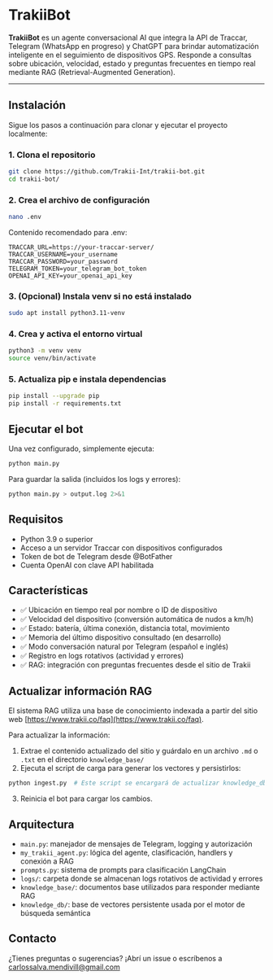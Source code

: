 # TrakiiBot

**TrakiiBot** es un agente conversacional AI que integra la API de Traccar, Telegram (WhatsApp en progreso) y ChatGPT para brindar automatización inteligente en el seguimiento de dispositivos GPS. Responde a consultas sobre ubicación, velocidad, estado y preguntas frecuentes en tiempo real mediante RAG (Retrieval-Augmented Generation).

---

## Instalación

Sigue los pasos a continuación para clonar y ejecutar el proyecto localmente:

### 1. Clona el repositorio

```bash
git clone https://github.com/Trakii-Int/trakii-bot.git
cd trakii-bot/
```

### 2. Crea el archivo de configuración

```bash
nano .env
```

Contenido recomendado para .env:

```env
TRACCAR_URL=https://your-traccar-server/
TRACCAR_USERNAME=your_username
TRACCAR_PASSWORD=your_password
TELEGRAM_TOKEN=your_telegram_bot_token
OPENAI_API_KEY=your_openai_api_key
```

### 3. (Opcional) Instala venv si no está instalado

```bash
sudo apt install python3.11-venv
```

### 4. Crea y activa el entorno virtual

```bash
python3 -m venv venv
source venv/bin/activate
```

### 5. Actualiza pip e instala dependencias

```bash
pip install --upgrade pip
pip install -r requirements.txt
```

## Ejecutar el bot

Una vez configurado, simplemente ejecuta:

```bash
python main.py
```

Para guardar la salida (incluidos los logs y errores):

```bash
python main.py > output.log 2>&1
```

## Requisitos

* Python 3.9 o superior
* Acceso a un servidor Traccar con dispositivos configurados
* Token de bot de Telegram desde @BotFather
* Cuenta OpenAI con clave API habilitada

## Características

* ✅ Ubicación en tiempo real por nombre o ID de dispositivo
* ✅ Velocidad del dispositivo (conversión automática de nudos a km/h)
* ✅ Estado: batería, última conexión, distancia total, movimiento
* ✅ Memoria del último dispositivo consultado (en desarrollo)
* ✅ Modo conversación natural por Telegram (español e inglés)
* ✅ Registro en logs rotativos (actividad y errores)
* ✅ RAG: integración con preguntas frecuentes desde el sitio de Trakii

## Actualizar información RAG

El sistema RAG utiliza una base de conocimiento indexada a partir del sitio web [https://www.trakii.co/faq](https://www.trakii.co/faq).

Para actualizar la información:

1. Extrae el contenido actualizado del sitio y guárdalo en un archivo `.md` o `.txt` en el directorio `knowledge_base/`
2. Ejecuta el script de carga para generar los vectores y persistirlos:

```bash
python ingest.py  # Este script se encargará de actualizar knowledge_db/
```

3. Reinicia el bot para cargar los cambios.

## Arquitectura

* `main.py`: manejador de mensajes de Telegram, logging y autorización
* `my_trakii_agent.py`: lógica del agente, clasificación, handlers y conexión a RAG
* `prompts.py`: sistema de prompts para clasificación LangChain
* `logs/`: carpeta donde se almacenan logs rotativos de actividad y errores
* `knowledge_base/`: documentos base utilizados para responder mediante RAG
* `knowledge_db/`: base de vectores persistente usada por el motor de búsqueda semántica

## Contacto

¿Tienes preguntas o sugerencias?
¡Abrí un issue o escríbenos a [carlossalva.mendivill@gmail.com](mailto:carlossalva.mendivill@gmail.com)
